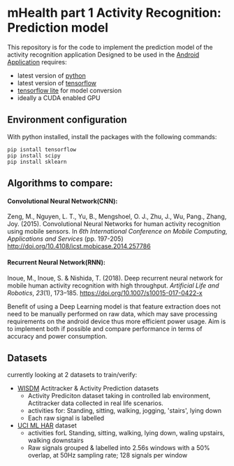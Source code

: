 # mHealth part 1 Activity Recognition: Prediction model

This repository is for the code to implement the prediction model of the activity recognition application
Designed to be used in the [Android Application](https://github.com/Zoltahn/mhealth-AR-App)
requires:

- latest version of [python](https://www.python.org/downloads/)
- latest version of [tensorflow](https://www.tensorflow.org/)
- [tensorflow lite](https://www.tensorflow.org/lite/) for model conversion
- ideally a CUDA enabled GPU

## Environment configuration
With python installed, install the packages with the following commands:

```
pip isntall tensorflow
pip install scipy
pip install sklearn
```

## Algorithms to compare:
#### Convolutional Neural Network(CNN):
Zeng, M., Nguyen, L. T., Yu, B., Mengshoel, O. J., Zhu, J., Wu, Pang., Zhang, Joy. (2015). Convolutional Neural Networks for human activity recognition using mobile sensors. In *6th International Conference on Mobile Computing, Applications and Services* (pp. 197-205) http://doi.org/10.4108/icst.mobicase.2014.257786

#### Recurrent Neural Network(RNN):
Inoue, M., Inoue, S. & Nishida, T. (2018). Deep recurrent neural network for mobile human activity recognition with high throughput. *Artificial Life and Robotics*, *23*(1), 173–185. https://doi.org/10.1007/s10015-017-0422-x

Benefit of using a Deep Learning model is that feature extraction does not need to be manually performed on raw data, which may save processing requirements on the android device thus more efficient power usage.
Aim is to implement both if possible and compare performance in terms of accuracy and power consumption.

## Datasets
currently looking at 2 datasets to train/verify:
- [WISDM](https://www.cis.fordham.edu/wisdm/dataset.php) Actitracker & Activity Prediction datasets 
  - Activity Prediciton dataset taking in controlled lab environment, Actitracker data collected in real life scenarios.
  - activities for: Standing, sitting, walking,  jogging, 'stairs', lying down
  - Each raw signal is labelled
- [UCI ML HAR](https://archive.ics.uci.edu/ml/datasets/human+activity+recognition+using+smartphones) dataset 
  - activities forL Standing, sitting, walking, lying down, waling upstairs, walking downstairs
  - Raw signals grouped & labelled into 2.56s windows with a 50% overlap, at 50Hz sampling rate; 128 signals per window
